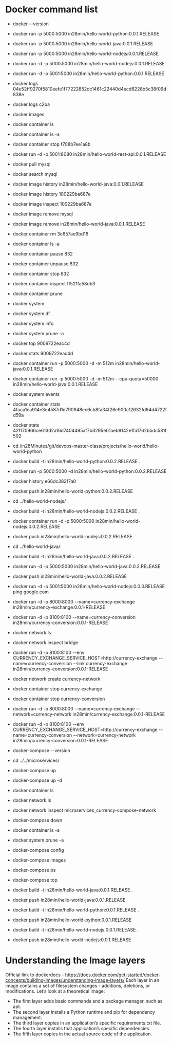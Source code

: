 # Docker command list

* docker --version
* docker run -p 5000:5000 in28min/hello-world-python:0.0.1.RELEASE
* docker run -p 5000:5000 in28min/hello-world-java:0.0.1.RELEASE
* docker run -p 5000:5000 in28min/hello-world-nodejs:0.0.1.RELEASE
* docker run -d -p 5000:5000 in28min/hello-world-nodejs:0.0.1.RELEASE
* docker run -d -p 5001:5000 in28min/hello-world-python:0.0.1.RELEASE
* docker logs 04e52ff9270f5810eefe1f77222852dc1461c22440d4ecd6228b5c38f09d838e
* docker logs c2ba
* docker images
* docker container ls
* docker container ls -a
* docker container stop f708b7ee1a8b
* docker run -d -p 5001:8080 in28min/hello-world-rest-api:0.0.1.RELEASE
* docker pull mysql
* docker search mysql
* docker image history in28min/hello-world-java:0.0.1.RELEASE
* docker image history 100229ba687e
* docker image inspect 100229ba687e
* docker image remove mysql
* docker image remove in28min/hello-world-java:0.0.1.RELEASE
* docker container rm 3e657ae9bd16
* docker container ls -a
* docker container pause 832
* docker container unpause 832
* docker container stop 832
* docker container inspect ff521fa58db3
* docker container prune
* docker system
* docker system df
* docker system info
* docker system prune -a
* docker top 9009722eac4d
* docker stats 9009722eac4d
* docker container run -p 5000:5000 -d -m 512m in28min/hello-world-java:0.0.1.RELEASE
* docker container run -p 5000:5000 -d -m 512m --cpu-quota=50000  in28min/hello-world-java:0.0.1.RELEASE
* docker system events
 
* docker container stats 4faca1ea914e3e4587d1d790948ec6cb8fa34f26e900c12632fd64d4722fd59a
* docker stats 42f170966ce613d2a16d7404495af7b3295e01aeb9142e1fa1762bbdc581f502
 
* cd /in28Minutes/git/devops-master-class/projects/hello-world/hello-world-python 
* docker build -t in28min/hello-world-python:0.0.2.RELEASE . 
* docker run -p 5000:5000 -d in28min/hello-world-python:0.0.2.RELEASE
* docker history e66dc383f7a0
* docker push in28min/hello-world-python:0.0.2.RELEASE
 
* cd ../hello-world-nodejs/
* docker build -t in28min/hello-world-nodejs:0.0.2.RELEASE . 
* docker container run -d -p 5000:5000 in28min/hello-world-nodejs:0.0.2.RELEASE
* docker push in28min/hello-world-nodejs:0.0.2.RELEASE
  
* cd ../hello-world-java/
* docker build -t in28min/hello-world-java:0.0.2.RELEASE . 
* docker run -d -p 5000:5000 in28min/hello-world-java:0.0.2.RELEASE
* docker push in28min/hello-world-java:0.0.2.RELEASE
  
* docker run -d -p 5001:5000 in28min/hello-world-nodejs:0.0.3.RELEASE ping google.com
 
* docker run -d -p 8000:8000 --name=currency-exchange in28min/currency-exchange:0.0.1-RELEASE
* docker run -d -p 8100:8100 --name=currency-conversion in28min/currency-conversion:0.0.1-RELEASE
  
* docker network ls
* docker network inspect bridge
  
* docker run -d -p 8100:8100 --env CURRENCY_EXCHANGE_SERVICE_HOST=http://currency-exchange --name=currency-conversion --link currency-exchange in28min/currency-conversion:0.0.1-RELEASE
  
* docker network create currency-network
* docker container stop currency-exchange
* docker container stop currency-conversion
* docker run -d -p 8000:8000 --name=currency-exchange --network=currency-network in28min/currency-exchange:0.0.1-RELEASE
* docker run -d -p 8100:8100 --env CURRENCY_EXCHANGE_SERVICE_HOST=http://currency-exchange --name=currency-conversion --network=currency-network in28min/currency-conversion:0.0.1-RELEASE
  
* docker-compose --version
* cd ../../microservices/
* docker-compose up
* docker-compose up -d
* docker container ls
* docker network ls
* docker network inspect microservices_currency-compose-network
* docker-compose down
* docker container ls -a
* docker system prune -a
* docker-compose config
* docker-compose images
* docker-compose ps
* docker-compose top
  
* docker build -t in28min/hello-world-java:0.0.1.RELEASE .
* docker push in28min/hello-world-java:0.0.1.RELEASE
  
* docker build -t in28min/hello-world-python:0.0.1.RELEASE .
* docker push in28min/hello-world-python:0.0.1.RELEASE
  
* docker build -t in28min/hello-world-nodejs:0.0.1.RELEASE .
* docker push in28min/hello-world-nodejs:0.0.1.RELEASE

# Understanding the Image layers
Official link to dockerdocs - https://docs.docker.com/get-started/docker-concepts/building-images/understanding-image-layers/
Each layer in an image contains a set of filesystem changes - additions, deletions, or modifications. Let’s look at a theoretical image:

* The first layer adds basic commands and a package manager, such as apt.
* The second layer installs a Python runtime and pip for dependency management.
* The third layer copies in an application’s specific requirements.txt file.
* The fourth layer installs that application’s specific dependencies.
* The fifth layer copies in the actual source code of the application.
